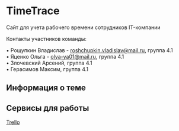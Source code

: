 # TimeTrace

Сайт для учета рабочего времени сотрудников IT-компании

Контакты участников команды:

• Рощупкин Владислав - roshchupkin.vladislav@mail.ru, группа 4.1 <br>
• Яценко Ольга - olya-ya01@mail.ru, группа 4.1 <br>
• Злочевский Арсений, группа 4.1 <br>
• Герасимов Максим, группа 4.1

## Информация о теме

## Сервисы для работы 
[Trello](https://trello.com/b/xU2L6v14/time-tracking)
